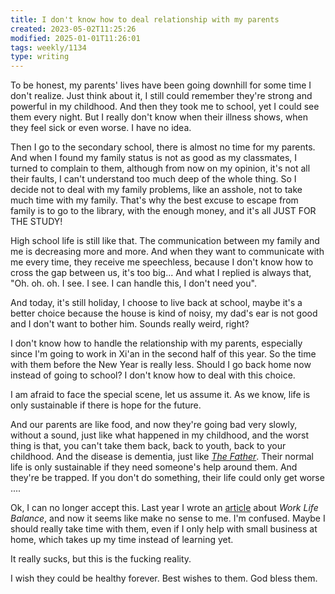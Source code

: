 ```yaml
---
title: I don't know how to deal relationship with my parents
created: 2023-05-02T11:25:26
modified: 2025-01-01T11:26:01
tags: weekly/1134
type: writing
---
```


To be honest, my parents' lives have been going downhill for some time I don't realize. Just think about it, I still could remember they're strong and powerful in my childhood. And then they took me to school, yet I could see them every night. But I really don't know when their illness shows, when they feel sick or even worse. I have no idea.

Then I go to the secondary school, there is almost no time for my parents. And when I found my family status is not as good as my classmates, I turned to complain to them, although from now on my opinion, it's not all their faults, I can't understand too much deep of the whole thing. So I decide not to deal with my family problems, like an asshole, not to take much time with my family. That's why the best excuse to escape from family is to go to the library, with the enough money, and it's all JUST FOR THE STUDY!

High school life is still like that. The communication between my family and me is decreasing more and more. And when they want to communicate with me every time, they receive me speechless, because I don't know how to cross the gap between us, it's too big... And what I replied is always that, "Oh. oh. oh. I see. I see. I can handle this, I don't need you".

And today, it's still holiday, I choose to live back at school, maybe it's a better choice because the house is kind of noisy, my dad's ear is not good and I don't want to bother him. Sounds really weird, right?

I don't know how to handle the relationship with my parents, especially since I'm going to work in Xi'an in the second half of this year. So the time with them before the New Year is really less. Should I go back home now instead of going to school? I don't know how to deal with this choice.

I am afraid to face the special scene, let us assume it. As we know, life is only sustainable if there is hope for the future.

And our parents are like food, and now they're going bad very slowly, without a sound, just like what happened in my childhood, and the worst thing is that, you can't take them back, back to youth, back to your childhood. And the disease is dementia, just like *[The Father](https://en.wikipedia.org/wiki/The_Father_(2020_film))*. Their normal life is only sustainable if they need someone's help around them. And they're be trapped. If you don't do something, their life could only get worse ....

Ok, I can no longer accept this. Last year I wrote an [article](https://blog.bgzo.cc/look-back-to-your-loved-ones.html) about *Work Life Balance*, and now it seems like make no sense to me. I'm confused. Maybe I should really take time with them, even if I only help with small business at home, which takes up my time instead of learning yet.

It really sucks, but this is the fucking reality.

I wish they could be healthy forever. Best wishes to them. God bless them.

